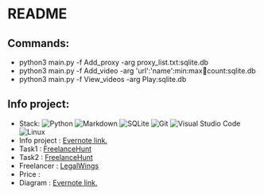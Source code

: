 # README

## Commands:
* python3 main.py -f Add_proxy -arg proxy_list.txt:sqlite.db
* python3 main.py -f Add_video -arg 'url':'name':min:max:thread:count:sqlite.db
* python3 main.py -f View_videos -arg Play:sqlite.db

## Info project:
* Stack: ![Python](https://img.shields.io/badge/Python-3776AB?style=plastic&logo=python&logoColor=white)
![Markdown](https://img.shields.io/badge/Markdown-000000?style=plastic&logo=markdown&logoColor=white)
![SQLite](https://img.shields.io/badge/SQLite-07405E?style=plastic&logo=sqlite&logoColor=white)
![Git](https://img.shields.io/badge/-Git-1b1e26?style=plastic&logo=Git&logoColor=F05032)
![Visual Studio Code](https://img.shields.io/badge/-VS%20Code-1b1e26?style=plastic&logo=Visual-Studio-Code&logoColor=007ACC)
![Linux](https://img.shields.io/badge/-Linux-1b1e26?style=plastic&logo=Linux&logoColor=FFFFFF)
* Info project : [Evernote link.]()
* Task1 : [FreelanceHunt](https://freelancehunt.com/project/razrabotka-bota-dlya-prosmotrov-video-na/1028645.html#bid-10662779)
* Task2 : [FreelanceHunt](https://freelancehunt.com/project/bot-yutub/1036710.html#bid-10737480)
* Freelancer : [LegalWings](https://freelancehunt.com/freelancer/LegalWings.html)
* Price : 
* Diagram : [Evernote link.]()